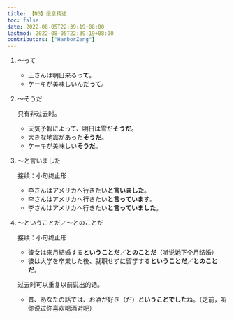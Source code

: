 ```yaml
---
title: 【N3】信息转述
toc: false
date: 2022-08-05T22:39:19+08:00
lastmod: 2022-08-05T22:39:19+08:00
contributors: ["HarborZeng"]
---
```


1. ～って

   - 王さんは明日来る**って**。
   - ケーキが美味しいんだ**って**。

2. ～そうだ

   只有非过去时。

   - 天気予報によって、明日は雪だ**そうだ**。
   - 大きな地震があった**そうだ**。
   - ケーキが美味しい**そうだ**。

3. ～と言いました

   接续：小句终止形

   - 李さんはアメリカへ行きたい**と言いました**。
   - 李さんはアメリカへ行きたい**と言っています**。
   - 李さんはアメリカへ行きたい**と言っていました**。

4. ～ということだ／～とのことだ

   接续：小句终止形

   - 彼女は来月結婚する**ということだ**／**とのことだ**（听说她下个月结婚）
   - 彼は大学を卒業した後、就职せずに留学する**ということだ**／**とのことだ**。

   过去时可以重复以前说出的话。

   - 昔、あなたの話では、お酒が好き（だ）**ということでした**ね。（之前，听你说过你喜欢喝酒对吧）

